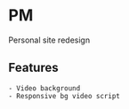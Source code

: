 PM
==============
Personal site redesign

Features
--------------
	- Video background
	- Responsive bg video script